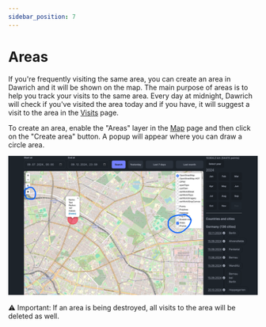 ```yaml
---
sidebar_position: 7
---
```


# Areas

If you're frequently visiting the same area, you can create an area in Dawrich and it will be shown on the map. The main purpose of areas is to help you track your visits to the same area. Every day at midnight, Dawrich will check if you've visited the area today and if you have, it will suggest a visit to the area in the [Visits](/docs/features/visits-and-places) page.

To create an area, enable the "Areas" layer in the [Map](/docs/features/map) page and then click on the "Create area" button. A popup will appear where you can draw a circle area.

![Areas](images/areas-tool.png)

⚠️ Important: If an area is being destroyed, all visits to the area will be deleted as well.
